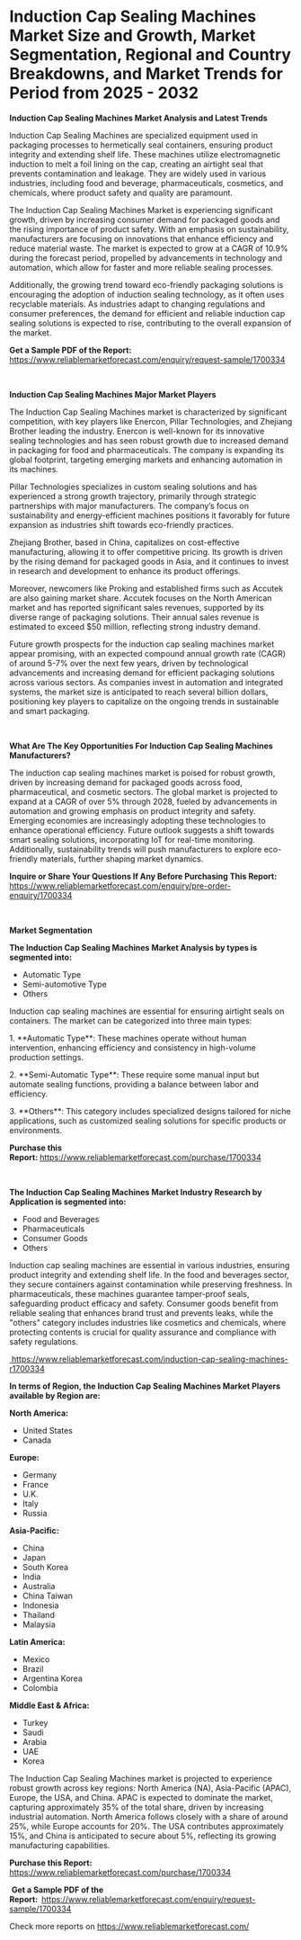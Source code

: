 <p><h1>Induction Cap Sealing Machines Market Size and Growth, Market Segmentation, Regional and Country Breakdowns, and Market Trends for Period from 2025 -  2032</h1></p><p><strong>Induction Cap Sealing Machines Market Analysis and Latest Trends</strong></p>
<p><p>Induction Cap Sealing Machines are specialized equipment used in packaging processes to hermetically seal containers, ensuring product integrity and extending shelf life. These machines utilize electromagnetic induction to melt a foil lining on the cap, creating an airtight seal that prevents contamination and leakage. They are widely used in various industries, including food and beverage, pharmaceuticals, cosmetics, and chemicals, where product safety and quality are paramount.</p><p>The Induction Cap Sealing Machines Market is experiencing significant growth, driven by increasing consumer demand for packaged goods and the rising importance of product safety. With an emphasis on sustainability, manufacturers are focusing on innovations that enhance efficiency and reduce material waste. The market is expected to grow at a CAGR of 10.9% during the forecast period, propelled by advancements in technology and automation, which allow for faster and more reliable sealing processes.</p><p>Additionally, the growing trend toward eco-friendly packaging solutions is encouraging the adoption of induction sealing technology, as it often uses recyclable materials. As industries adapt to changing regulations and consumer preferences, the demand for efficient and reliable induction cap sealing solutions is expected to rise, contributing to the overall expansion of the market.</p></p>
<p><strong>Get a Sample PDF of the Report:&nbsp;</strong> <a href="https://www.reliablemarketforecast.com/enquiry/request-sample/1700334?utm_campaign=1874&utm_medium=2&utm_source=Github&utm_content=ia&utm_term=09012025&utm_id=induction-cap-sealing-machines">https://www.reliablemarketforecast.com/enquiry/request-sample/1700334</a></p>
<p>&nbsp;</p>
<p><strong>Induction Cap Sealing Machines Major Market Players</strong></p>
<p><p>The Induction Cap Sealing Machines market is characterized by significant competition, with key players like Enercon, Pillar Technologies, and Zhejiang Brother leading the industry. Enercon is well-known for its innovative sealing technologies and has seen robust growth due to increased demand in packaging for food and pharmaceuticals. The company is expanding its global footprint, targeting emerging markets and enhancing automation in its machines.</p><p>Pillar Technologies specializes in custom sealing solutions and has experienced a strong growth trajectory, primarily through strategic partnerships with major manufacturers. The company’s focus on sustainability and energy-efficient machines positions it favorably for future expansion as industries shift towards eco-friendly practices.</p><p>Zhejiang Brother, based in China, capitalizes on cost-effective manufacturing, allowing it to offer competitive pricing. Its growth is driven by the rising demand for packaged goods in Asia, and it continues to invest in research and development to enhance its product offerings.</p><p>Moreover, newcomers like Proking and established firms such as Accutek are also gaining market share. Accutek focuses on the North American market and has reported significant sales revenues, supported by its diverse range of packaging solutions. Their annual sales revenue is estimated to exceed $50 million, reflecting strong industry demand.</p><p>Future growth prospects for the induction cap sealing machines market appear promising, with an expected compound annual growth rate (CAGR) of around 5-7% over the next few years, driven by technological advancements and increasing demand for efficient packaging solutions across various sectors. As companies invest in automation and integrated systems, the market size is anticipated to reach several billion dollars, positioning key players to capitalize on the ongoing trends in sustainable and smart packaging.</p></p>
<p>&nbsp;</p>
<p><strong>What Are The Key Opportunities For Induction Cap Sealing Machines Manufacturers?</strong></p>
<p><p>The induction cap sealing machines market is poised for robust growth, driven by increasing demand for packaged goods across food, pharmaceutical, and cosmetic sectors. The global market is projected to expand at a CAGR of over 5% through 2028, fueled by advancements in automation and growing emphasis on product integrity and safety. Emerging economies are increasingly adopting these technologies to enhance operational efficiency. Future outlook suggests a shift towards smart sealing solutions, incorporating IoT for real-time monitoring. Additionally, sustainability trends will push manufacturers to explore eco-friendly materials, further shaping market dynamics.</p></p>
<p><strong>Inquire or Share Your Questions If Any Before Purchasing This Report:</strong> <a href="https://www.reliablemarketforecast.com/enquiry/pre-order-enquiry/1700334?utm_campaign=1874&utm_medium=2&utm_source=Github&utm_content=ia&utm_term=09012025&utm_id=induction-cap-sealing-machines">https://www.reliablemarketforecast.com/enquiry/pre-order-enquiry/1700334</a></p>
<p>&nbsp;</p>
<p><strong>Market Segmentation</strong></p>
<p><strong>The Induction Cap Sealing Machines Market Analysis by types is segmented into:</strong></p>
<p><ul><li>Automatic Type</li><li>Semi-automotive Type</li><li>Others</li></ul></p>
<p><p>Induction cap sealing machines are essential for ensuring airtight seals on containers. The market can be categorized into three main types: </p><p>1. **Automatic Type**: These machines operate without human intervention, enhancing efficiency and consistency in high-volume production settings.</p><p>2. **Semi-Automatic Type**: These require some manual input but automate sealing functions, providing a balance between labor and efficiency.</p><p>3. **Others**: This category includes specialized designs tailored for niche applications, such as customized sealing solutions for specific products or environments.</p></p>
<p><strong>Purchase this Report:&nbsp;</strong><a href="https://www.reliablemarketforecast.com/purchase/1700334?utm_campaign=1874&utm_medium=2&utm_source=Github&utm_content=ia&utm_term=09012025&utm_id=induction-cap-sealing-machines">https://www.reliablemarketforecast.com/purchase/1700334</a></p>
<p>&nbsp;</p>
<p><strong>The Induction Cap Sealing Machines Market Industry Research by Application is segmented into:</strong></p>
<p><ul><li>Food and Beverages</li><li>Pharmaceuticals</li><li>Consumer Goods</li><li>Others</li></ul></p>
<p><p>Induction cap sealing machines are essential in various industries, ensuring product integrity and extending shelf life. In the food and beverages sector, they secure containers against contamination while preserving freshness. In pharmaceuticals, these machines guarantee tamper-proof seals, safeguarding product efficacy and safety. Consumer goods benefit from reliable sealing that enhances brand trust and prevents leaks, while the "others" category includes industries like cosmetics and chemicals, where protecting contents is crucial for quality assurance and compliance with safety regulations.</p></p>
<p><a href="https://www.reliablemarketforecast.com/induction-cap-sealing-machines-r1700334?utm_campaign=1874&utm_medium=2&utm_source=Github&utm_content=ia&utm_term=09012025&utm_id=induction-cap-sealing-machines">&nbsp;https://www.reliablemarketforecast.com/induction-cap-sealing-machines-r1700334</a></p>
<p><strong>In terms of Region, the Induction Cap Sealing Machines Market Players available by Region are:</strong></p>
<p>
    <p> <strong> North America: </strong>
        <ul>
            <li>United States</li>
            <li>Canada</li>
        </ul>
        </p> 
    <p> <strong> Europe: </strong>
        <ul>
            <li>Germany</li>
            <li>France</li>
            <li>U.K.</li>
            <li>Italy</li>
            <li>Russia</li>
        </ul>
        </p> 
    <p> <strong> Asia-Pacific: </strong>
        <ul>
            <li>China</li>
            <li>Japan</li>
            <li>South Korea</li>
            <li>India</li>
            <li>Australia</li>
            <li>China Taiwan</li>
            <li>Indonesia</li>
            <li>Thailand</li>
            <li>Malaysia</li>
        </ul>
        </p> 
    <p> <strong> Latin America: </strong>
        <ul>
            <li>Mexico</li>
            <li>Brazil</li>
            <li>Argentina Korea</li>
            <li>Colombia</li>
        </ul>
        </p> 
    <p> <strong> Middle East & Africa: </strong>
        <ul>
            <li>Turkey</li>
            <li>Saudi</li>
            <li>Arabia</li>
            <li>UAE</li>
            <li>Korea</li>
        </ul>
    </p>
    </p>
<p><p>The Induction Cap Sealing Machines market is projected to experience robust growth across key regions: North America (NA), Asia-Pacific (APAC), Europe, the USA, and China. APAC is expected to dominate the market, capturing approximately 35% of the total share, driven by increasing industrial automation. North America follows closely with a share of around 25%, while Europe accounts for 20%. The USA contributes approximately 15%, and China is anticipated to secure about 5%, reflecting its growing manufacturing capabilities.</p></p>
<p><strong>Purchase this Report: </strong><a href="https://www.reliablemarketforecast.com/purchase/1700334?utm_campaign=1874&utm_medium=2&utm_source=Github&utm_content=ia&utm_term=09012025&utm_id=induction-cap-sealing-machines">https://www.reliablemarketforecast.com/purchase/1700334</a></p>
<p>&nbsp;<strong>Get a Sample PDF of the Report:&nbsp;&nbsp;</strong><a href="https://www.reliablemarketforecast.com/enquiry/request-sample/1700334?utm_campaign=1874&utm_medium=2&utm_source=Github&utm_content=ia&utm_term=09012025&utm_id=induction-cap-sealing-machines">https://www.reliablemarketforecast.com/enquiry/request-sample/1700334</a></p>
<p><strong></strong></p>
<p>Check more reports on <a href="https://www.reliablemarketforecast.com/?utm_campaign=1874&utm_medium=2&utm_source=Github&utm_content=ia&utm_term=09012025&utm_id=induction-cap-sealing-machines">https://www.reliablemarketforecast.com/</a></p>